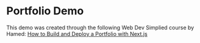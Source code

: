 # Portfolio Demo

This demo was created through the following Web Dev Simplied course by Hamed: [How to Build and Deploy a Portfolio with Next.js](https://www.youtube.com/watch?v=hSi_x29bBmE&ab_channel=WebDevSimplified)
